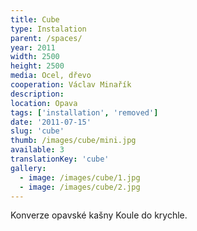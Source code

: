 ```yaml
---
title: Cube
type: Instalation
parent: /spaces/
year: 2011
width: 2500
height: 2500
media: Ocel, dřevo
cooperation: Václav Minařík
description: 
location: Opava
tags: ['installation', 'removed']
date: '2011-07-15'
slug: 'cube'
thumb: /images/cube/mini.jpg
available: 3
translationKey: 'cube'
gallery:
  - image: /images/cube/1.jpg
  - image: /images/cube/2.jpg
---
```

Konverze opavské kašny Koule do krychle.

